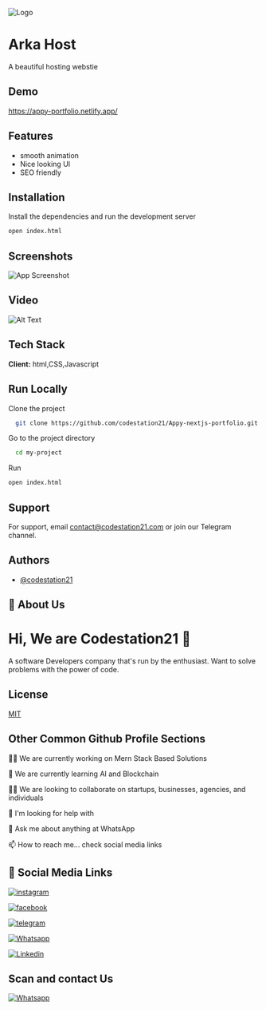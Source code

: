 
![Logo](https://firebasestorage.googleapis.com/v0/b/codestation21-42e53.appspot.com/o/CodeStation-21-logo.jpg?alt=media&token=b944de69-81fd-436a-85a8-96d693aa13cb)


# Arka Host

A  beautiful hosting webstie 

## Demo

https://appy-portfolio.netlify.app/
## Features

- smooth animation
- Nice looking UI
- SEO friendly
## Installation


Install the dependencies and run the development server

```bash
open index.html
```
## Screenshots

![App Screenshot](https://firebasestorage.googleapis.com/v0/b/codestation21-42e53.appspot.com/o/arka%20host.png?alt=media&token=1400d62d-72b5-46d3-a02c-819ea641c4f8)








## Video

![Alt Text](https://media.giphy.com/media/nATBhJDTG6gZ6bhXbS/giphy.gif)
## Tech Stack

**Client:** 
html,CSS,Javascript



## Run Locally

Clone the project

```bash
  git clone https://github.com/codestation21/Appy-nextjs-portfolio.git
```

Go to the project directory

```bash
  cd my-project
```
Run
```bash
open index.html
```


## Support

For support, email contact@codestation21.com or join our Telegram channel.


## Authors

- [@codestation21](https://www.github.com/codestation21)


## 🚀 About Us
# Hi, We are Codestation21 👋
A software Developers company that's run by the enthusiast. Want to solve problems with the power of code.


## License

[MIT](https://codestation21.com/licences)


## Other Common Github Profile Sections
👩‍💻 We are currently working on Mern Stack Based Solutions

🧠 We are currently learning AI and Blockchain

👯‍♀️ We are looking to collaborate on startups, businesses, agencies, and individuals

🤔 I'm looking for help with 

💬 Ask me about anything at WhatsApp

📫 How to reach me... check social media links




## 🔗 Social Media Links

[![instagram](https://firebasestorage.googleapis.com/v0/b/codestation21-42e53.appspot.com/o/icons%2F1298747_instagram_brand_logo_social%20media_icon.png?alt=media&token=cdc628d8-3314-4abc-8d24-98b4d3e35028)](https://www.instagram.com/codestation21)

[![facebook](https://firebasestorage.googleapis.com/v0/b/codestation21-42e53.appspot.com/o/icons%2F5296500_fb_social%20media_facebook_facebook%20logo_social%20network_icon.png?alt=media&token=b023f508-5302-4b6a-89a8-0d9dbeed3265)](https://www.facebook.com/codestation21)

[![telegram](https://firebasestorage.googleapis.com/v0/b/codestation21-42e53.appspot.com/o/icons%2F4375108_logo_telegram_icon.png?alt=media&token=811c5566-0ce9-49bb-ad7d-04c2b5b190a2)](https://t.me/codestation21)


[![Whatsapp](https://firebasestorage.googleapis.com/v0/b/codestation21-42e53.appspot.com/o/icons%2F4362952_whatsapp_logo_social%20media_messaging%20app_icon.png?alt=media&token=ecb49d2f-dc7c-43a5-8240-611289941a5c)](https://wa.me/message/KMNVLHTT5YR2N1)


[![Linkedin](https://firebasestorage.googleapis.com/v0/b/codestation21-42e53.appspot.com/o/icons%2F1298749_linkedin_icon.png?alt=media&token=472340d3-2b74-4a74-97bc-585ca8db7296)](https://www.linkedin.com/company/codestation21)


## Scan and contact Us
[![Whatsapp](https://firebasestorage.googleapis.com/v0/b/codestation21-42e53.appspot.com/o/codestation%20qr%20code%20r.jpeg?alt=media&token=5aed4fac-e49f-4c64-a750-fb396b515063)](https://wa.me/message/KMNVLHTT5YR2N1)
